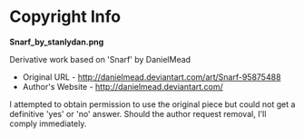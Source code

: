 Copyright Info
==============

**Snarf_by_stanlydan.png**

Derivative work based on 'Snarf' by DanielMead 

* Original URL - http://danielmead.deviantart.com/art/Snarf-95875488
* Author's Website - http://danielmead.deviantart.com/

I attempted to obtain permission to use the original piece but could not get a definitive 'yes' or 'no' answer. Should the author request removal, I'll comply immediately.